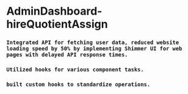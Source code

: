 ﻿# AdminDashboard-hireQuotientAssign

### `Integrated API for fetching user data, reduced website loading speed by 50% by implementing Shimmer UI for web pages with delayed API response times.`

### `Utilized hooks for various component tasks.`

### `built custom hooks to standardize operations.`

